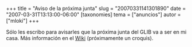 +++
title = "Aviso de la próxima junta"
slug = "20070331141301890"
date = "2007-03-31T13:13:00-06:00"
[taxonomies]
tema = ["anuncios"]
autor = ["mloki"]
+++

Sólo les escribo para avisarles que la próxima junta del GLIB va a ser
en mi casa. Más información en el
[Wiki](http://wiki.glib.org.mx/index.php/Calendario_de_Juntas_GLIB_2007#Abril)
(próximamente un croquis).

